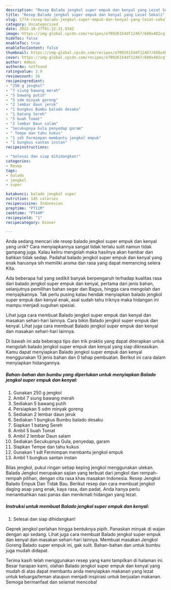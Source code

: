 ```yaml
---
description: "Resep Balado jengkol super empuk dan kenyal yang Lezat Sekali"
title: "Resep Balado jengkol super empuk dan kenyal yang Lezat Sekali"
slug: 1774-resep-balado-jengkol-super-empuk-dan-kenyal-yang-lezat-sekali
category: Uncategorized
date: 2022-10-27T01:32:31.934Z
image: https://img-global.cpcdn.com/recipes/e70926154df12467/680x482cq70/balado-jengkol-super-empuk-dan-kenyal-foto-resep-utama.jpg
hideToc: false
enableToc: true
enableTocContent: false
thumbnail: https://img-global.cpcdn.com/recipes/e70926154df12467/680x482cq70/balado-jengkol-super-empuk-dan-kenyal-foto-resep-utama.jpg
cover: https://img-global.cpcdn.com/recipes/e70926154df12467/680x482cq70/balado-jengkol-super-empuk-dan-kenyal-foto-resep-utama.jpg
author: Admin
authorAv: notfound
ratingvalue: 3.9
reviewcount: 16
recipeingredient:
- "250 g jengkol"
- "7 siung bawang merah"
- "5 bawang putih"
- "5 sdm minyak goreng"
- "2 lembar daun jeruk"
- "1 bungkus Bumbu balado desaku"
- "1 batang Sereh"
- "5 buah Tomat"
- "2 lembar Daun salam"
- "Secukupnya Gula penyedap garam"
- " Tempe dan tahu kukus"
- "1 sdt Fermimpan membantu jengkol empuk"
- "1 bungkus santan instan"
recipeinstructions:

- "Selesai dan siap dihidangkan!"
categories:
- Resep
tags:
- balado
- jengkol
- super

katakunci: balado jengkol super 
nutrition: 145 calories
recipecuisine: Indonesian
preptime: "PT11M"
cooktime: "PT44M"
recipeyield: "1"
recipecategory: Dinner

---
```





Anda sedang mencari ide resep balado jengkol super empuk dan kenyal yang unik? Cara menyiapkannya sangat tidak terlalu sulit namun tidak gampang juga. Kalau keliru mengolah maka hasilnya akan hambar dan bahkan tidak sedap. Padahal balado jengkol super empuk dan kenyal yang enak harusnya sih memiliki aroma dan rasa yang dapat memancing selera Kita.





Ada beberapa hal yang sedikit banyak berpengaruh terhadap kualitas rasa dari balado jengkol super empuk dan kenyal, pertama dari jenis bahan, selanjutnya pemilihan bahan segar dan Bagus, hingga cara mengolah dan menyajikannya. Tak perlu pusing kalau hendak menyiapkan balado jengkol super empuk dan kenyal enak,      asal sudah tahu triknya maka hidangan ini mampu menjadi suguhan spesial.














Lihat juga cara membuat Balado jengkol super empuk dan kenyal dan masakan sehari-hari lainnya. Cara bikin Balado jengkol super empuk dan kenyal. Lihat juga cara membuat Balado jengkol super empuk dan kenyal dan masakan sehari-hari lainnya.






Di bawah ini ada beberapa tips dan trik praktis yang dapat diterapkan untuk mengolah balado jengkol super empuk dan kenyal yang siap dikreasikan. Kamu dapat menyiapkan Balado jengkol super empuk dan kenyal menggunakan 13 jenis bahan dan 0 tahap pembuatan. Berikut ini cara dalam menyiapkan hidangannya.

<!--inarticleads1-->

##### Bahan-bahan dan bumbu yang diperlukan untuk menyiapkan Balado jengkol super empuk dan kenyal:

1. Gunakan 250 g jengkol
1. Ambil 7 siung bawang merah
1. Sediakan 5 bawang putih
1. Persiapkan 5 sdm minyak goreng
1. Sediakan 2 lembar daun jeruk
1. Sediakan 1 bungkus Bumbu balado desaku
1. Siapkan 1 batang Sereh
1. Ambil 5 buah Tomat
1. Ambil 2 lembar Daun salam
1. Sediakan Secukupnya Gula, penyedap, garam
1. Siapkan  Tempe dan tahu kukus
1. Gunakan 1 sdt Fermimpan membantu jengkol empuk
1. Ambil 1 bungkus santan instan


Bilas jengkol, pukul ringan setiap keping jengkol menggunakan ulekan. Balada Jengkol merupakan sajian yang terbuat dari jengkol dan rempah-rempah pilihan, dengan cita rasa khas masakan Indonesia. Resep Jengkol Balado Empuk Dan Tidak Bau. Berikut resep dan cara membuat jengkol daging asap yang enak, kaya rasa, dan padat, Anda hanya perlu menambahkan nasi panas dan menikmati hidangan yang lezat. 

<!--inarticleads2-->

##### Instruksi untuk membuat Balado jengkol super empuk dan kenyal:


1. Selesai dan siap dihidangkan!

Geprek jengkol perlahan hingga bentuknya pipih. Panaskan minyak di wajan dengan api sedang. Lihat juga cara membuat Balado jengkol super empuk dan kenyal dan masakan sehari-hari lainnya. Membuat masakan Jengkol Goreng Balado super empuk ini, gak sulit. Bahan-bahan dan untuk bumbu juga mudah didapat. 

Terima kasih telah menggunakan resep yang kami tampilkan di halaman ini. Besar harapan kami, olahan Balado jengkol super empuk dan kenyal yang mudah di atas dapat membantu anda menyiapkan makanan yang lezat untuk keluarga/teman ataupun menjadi inspirasi untuk berjualan makanan. Semoga bermanfaat dan selamat mencoba!
